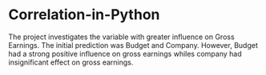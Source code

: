 # Correlation-in-Python
The project investigates the variable with greater influence on Gross Earnings. The initial prediction was Budget and Company. However, Budget had a strong positive influence on gross earnings whiles company had insignificant effect on gross earnings. 
